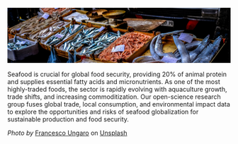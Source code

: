 ![Photo by Francesco Ungaro on Unsplash](francesco-ungaro-niaFba12zZI-unsplash-crop3.jpg)   

Seafood is crucial for global food security, providing 20% of animal protein and supplies essential fatty acids and micronutrients. As one of the most highly-traded foods, the sector is rapidly evolving with aquaculture growth, trade shifts, and increasing commoditization. Our open-science research group fuses global trade, local consumption, and environmental impact data to explore the opportunities and risks of seafood globalization for sustainable production and food security. 

*Photo by* <a href="https://unsplash.com/@francesco_ungaro?utm_content=creditCopyText&utm_medium=referral&utm_source=unsplash">Francesco Ungaro</a> on <a href="https://unsplash.com/photos/assorted-fish-display-on-market-niaFba12zZI?utm_content=creditCopyText&utm_medium=referral&utm_source=unsplash">Unsplash</a>
